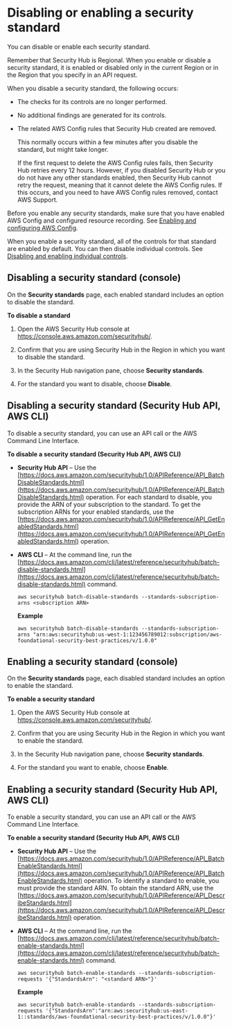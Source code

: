 # Disabling or enabling a security standard<a name="securityhub-standards-enable-disable"></a>

You can disable or enable each security standard\.

Remember that Security Hub is Regional\. When you enable or disable a security standard, it is enabled or disabled only in the current Region or in the Region that you specify in an API request\.

When you disable a security standard, the following occurs:
+ The checks for its controls are no longer performed\.
+ No additional findings are generated for its controls\.
+ The related AWS Config rules that Security Hub created are removed\.

  This normally occurs within a few minutes after you disable the standard, but might take longer\.

  If the first request to delete the AWS Config rules fails, then Security Hub retries every 12 hours\. However, if you disabled Security Hub or you do not have any other standards enabled, then Security Hub cannot retry the request, meaning that it cannot delete the AWS Config rules\. If this occurs, and you need to have AWS Config rules removed, contact AWS Support\.

Before you enable any security standards, make sure that you have enabled AWS Config and configured resource recording\. See [Enabling and configuring AWS Config](securityhub-prereq-config.md)\.

When you enable a security standard, all of the controls for that standard are enabled by default\. You can then disable individual controls\. See [Disabling and enabling individual controls](securityhub-standards-enable-disable-controls.md)\.

## Disabling a security standard \(console\)<a name="securityhub-standard-disable-console"></a>

On the **Security standards** page, each enabled standard includes an option to disable the standard\.

**To disable a standard**

1. Open the AWS Security Hub console at [https://console\.aws\.amazon\.com/securityhub/](https://console.aws.amazon.com/securityhub/)\.

1. Confirm that you are using Security Hub in the Region in which you want to disable the standard\.

1. In the Security Hub navigation pane, choose **Security standards**\.

1. For the standard you want to disable, choose **Disable**\.

## Disabling a security standard \(Security Hub API, AWS CLI\)<a name="securityhub-standard-disable-api"></a>

To disable a security standard, you can use an API call or the AWS Command Line Interface\.

**To disable a security standard \(Security Hub API, AWS CLI\)**
+ **Security Hub API** – Use the [https://docs.aws.amazon.com/securityhub/1.0/APIReference/API_BatchDisableStandards.html](https://docs.aws.amazon.com/securityhub/1.0/APIReference/API_BatchDisableStandards.html) operation\. For each standard to disable, you provide the ARN of your subscription to the standard\. To get the subscription ARNs for your enabled standards, use the [https://docs.aws.amazon.com/securityhub/1.0/APIReference/API_GetEnabledStandards.html](https://docs.aws.amazon.com/securityhub/1.0/APIReference/API_GetEnabledStandards.html) operation\.
+ **AWS CLI** – At the command line, run the [https://docs.aws.amazon.com/cli/latest/reference/securityhub/batch-disable-standards.html](https://docs.aws.amazon.com/cli/latest/reference/securityhub/batch-disable-standards.html) command\.

  ```
  aws securityhub batch-disable-standards --standards-subscription-arns <subscription ARN>
  ```

  **Example**

  ```
  aws securityhub batch-disable-standards --standards-subscription-arns "arn:aws:securityhub:us-west-1:123456789012:subscription/aws-foundational-security-best-practices/v/1.0.0"
  ```

## Enabling a security standard \(console\)<a name="securityhub-standard-enable-console"></a>

On the **Security standards** page, each disabled standard includes an option to enable the standard\.

**To enable a security standard**

1. Open the AWS Security Hub console at [https://console\.aws\.amazon\.com/securityhub/](https://console.aws.amazon.com/securityhub/)\.

1. Confirm that you are using Security Hub in the Region in which you want to enable the standard\.

1. In the Security Hub navigation pane, choose **Security standards**\.

1. For the standard you want to enable, choose **Enable**\.

## Enabling a security standard \(Security Hub API, AWS CLI\)<a name="securityhub-standard-enable-api"></a>

To enable a security standard, you can use an API call or the AWS Command Line Interface\.

**To enable a security standard \(Security Hub API, AWS CLI\)**
+ **Security Hub API** – Use the [https://docs.aws.amazon.com/securityhub/1.0/APIReference/API_BatchEnableStandards.html](https://docs.aws.amazon.com/securityhub/1.0/APIReference/API_BatchEnableStandards.html) operation\. To identify a standard to enable, you must provide the standard ARN\. To obtain the standard ARN, use the [https://docs.aws.amazon.com/securityhub/1.0/APIReference/API_DescribeStandards.html](https://docs.aws.amazon.com/securityhub/1.0/APIReference/API_DescribeStandards.html) operation\.
+ **AWS CLI** – At the command line, run the [https://docs.aws.amazon.com/cli/latest/reference/securityhub/batch-enable-standards.html](https://docs.aws.amazon.com/cli/latest/reference/securityhub/batch-enable-standards.html) command\.

  ```
  aws securityhub batch-enable-standards --standards-subscription-requests '{"StandardsArn": "<standard ARN>"}'
  ```

  **Example**

  ```
  aws securityhub batch-enable-standards --standards-subscription-requests '{"StandardsArn":"arn:aws:securityhub:us-east-1::standards/aws-foundational-security-best-practices/v/1.0.0"}'
  ```